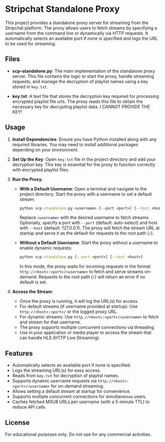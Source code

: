 # Stripchat Standalone Proxy

This project provides a standalone proxy server for streaming from the Stripchat platform. The proxy allows users to fetch streams by specifying a username from the command line or dynamically via HTTP requests. It automatically selects an available port if none is specified and logs the URL to be used for streaming.

## Files

- **scp-standalone.py**: The main implementation of the standalone proxy server. This file contains the logic to start the proxy, handle streaming requests, and manage the decryption of playlist names using a key stored in `key.txt`.

- **key.txt**: A text file that stores the decryption key required for processing encrypted playlist file urls. The proxy reads this file to obtain the necessary key for decrypting playlist data. I CANNOT PROVIDE THE KEY!

## Usage

1. **Install Dependencies**: Ensure you have Python installed along with any required libraries. You may need to install additional packages depending on your environment.

2. **Set Up the Key**: Open `key.txt` file in the project directory and add your decryption key. This key is essential for the proxy to function correctly with encrypted playlist files.

3. **Run the Proxy**:
   - **With a Default Username**: Open a terminal and navigate to the project directory. Start the proxy with a username to set a default stream:
  
     ```cmd
     python scp-standalone.py <username> [--port <port>] [--host <host>]
     ```
     
     Replace `<username>` with the desired username to fetch streams. Optionally, specify a port with `--port` (default: auto-select) and host with `--host` (default: 127.0.0.1). The proxy will fetch the stream URL at startup and serve it as the default for requests to the root path (`/`).

   - **Without a Default Username**: Start the proxy without a username to enable dynamic requests:

     ```cmd
     python scp-standalone.py [--port <port>] [--host <host>]
     ```

     In this mode, the proxy waits for incoming requests in the format `http://<host>:<port>/<username>` to fetch and serve streams on-demand. Requests to the root path (`/`) will return an error if no default is set.

4. **Access the Stream**:
   - Once the proxy is running, it will log the URL(s) for access.
   - For default streams (if username provided at startup): Use `http://<host>:<port>/` or the logged proxy URL.
   - For dynamic streams: Use `http://<host>:<port>/<username>` to fetch and stream for that username.
   - The proxy supports multiple concurrent connections via threading.
   - Use in your application or media player to access the stream that can handle HLS (HTTP Live Streaming).

## Features

- Automatically selects an available port if none is specified.
- Logs the streaming URL(s) for easy access.
- Reads from `key.txt` for decryption of playlist names.
- Supports dynamic username requests via `http://<host>:<port>/<username>` for on-demand streaming.
- Allows setting a default stream at startup for convenience.
- Supports multiple concurrent connections for simultaneous users.
- Caches fetched M3U8 URLs per username (with a 5-minute TTL) to reduce API calls.

## License

For educational purposes only. Do not use for any commercial activities.
